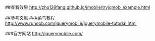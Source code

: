 ##查看效果
http://zhu126fang.github.io/jmobile/tryjqmob_example.html  

##参考文献
###菜鸟教程
http://www.runoob.com/jquerymobile/jquerymobile-tutorial.html  

###官方网站
http://jquerymobile.com/  